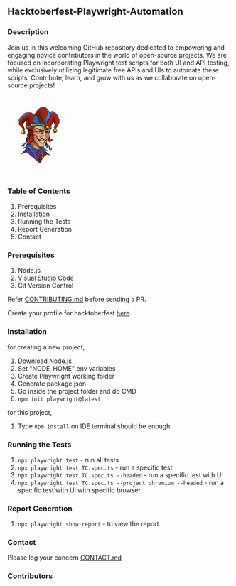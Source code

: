 ## Hacktoberfest-Playwright-Automation

### Description

Join us in this welcoming GitHub repository dedicated to empowering and engaging novice contributors in the world of open-source projects. We are focused on incorporating Playwright test scripts for both UI and API testing, while exclusively utilizing legitimate free APIs and UIs to automate these scripts. Contribute, learn, and grow with us as we collaborate on open-source projects!

![alt Hacktoberfestfest-banner](./fallfest-banner.jpg)

### Table of Contents

1. Prerequisites
2. Installation
3. Running the Tests
4. Report Generation
5. Contact

### Prerequisites

1. Node.js
2. Visual Studio Code 
3. Git Version Control

Refer [CONTRIBUTING.md](https://github.com/Malitthh/Hacktoberfest-Playwright-Automation/blob/main/CONTRIBUTING.md) before sending a PR.


Create your profile for hacktoberfest [here](https://hacktoberfest.com/profile/).

### Installation

for creating a new project,

1. Download Node.js
2. Set "NODE_HOME" env variables
3. Create Playwright working folder
4. Generate package.json
5. Go inside the project folder and do CMD
6. `npm init playwright@latest`

for this project,

1. Type `npm install` on IDE terminal should be enough.

### Running the Tests

1. `npx playwright test` - run all tests
2. `npx playwright test TC.spec.ts` - run a specific test
3. `npx playwright test TC.spec.ts --headed` - run a specific test with UI
4. `npx playwright test TC.spec.ts --project chromium --headed` - run a specific test with UI with specific browser

### Report Generation

1. `npx playwright show-report` - to view the report

### Contact

Please log your concern [CONTACT.md](https://github.com/Malitthh/Hacktoberfest-Playwright-Automation/blob/main/CONTACT.md)

### Contributors
<!-- <a href="https://github.com/Malitthh/Hacktoberfest-Playwright-Automation/graphs/contributors">
  <img src="https://contributors-img.web.app/image?repo=Malitthh/Hacktoberfest-Playwright-Automation&max=500" alt="Lista de contribuidores" width="100%"/>
</a> -->


